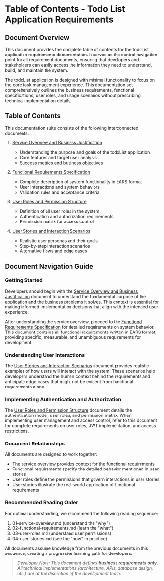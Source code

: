 # Table of Contents - Todo List Application Requirements

## Document Overview

This document provides the complete table of contents for the todoList application requirements documentation. It serves as the central navigation point for all requirement documents, ensuring that developers and stakeholders can easily access the information they need to understand, build, and maintain the system.

The todoList application is designed with minimal functionality to focus on the core task management experience. This documentation set comprehensively outlines the business requirements, functional specifications, user roles, and usage scenarios without prescribing technical implementation details.

## Table of Contents

This documentation suite consists of the following interconnected documents:

1. [Service Overview and Business Justification](./01-service-overview.md)
   - Understanding the purpose and goals of the todoList application
   - Core features and target user analysis
   - Success metrics and business objectives

2. [Functional Requirements Specification](./02-functional-requirements.md)
   - Complete description of system functionality in EARS format
   - User interactions and system behaviors
   - Validation rules and acceptance criteria

3. [User Roles and Permission Structure](./03-user-roles.md)
   - Definition of all user roles in the system
   - Authentication and authorization requirements
   - Permission matrix for access control

4. [User Stories and Interaction Scenarios](./04-user-stories.md)
   - Realistic user personas and their goals
   - Step-by-step interaction scenarios
   - Alternative flows and edge cases

## Document Navigation Guide

### Getting Started

Developers should begin with the [Service Overview and Business Justification](./01-service-overview.md) document to understand the fundamental purpose of the application and the business problems it solves. This context is essential for making informed implementation decisions that align with the intended user experience.

After understanding the service overview, proceed to the [Functional Requirements Specification](./02-functional-requirements.md) for detailed requirements on system behavior. This document contains all functional requirements written in EARS format, providing specific, measurable, and unambiguous requirements for development.

### Understanding User Interactions

The [User Stories and Interaction Scenarios](./04-user-stories.md) document provides realistic examples of how users will interact with the system. These scenarios help developers understand the human context behind the requirements and anticipate edge cases that might not be evident from functional requirements alone.

### Implementing Authentication and Authorization

The [User Roles and Permission Structure](./03-user-roles.md) document details the authentication model, user roles, and permission matrix. When implementing user management and access control, refer to this document for complete requirements on user roles, JWT implementation, and access restrictions.

### Document Relationships

All documents are designed to work together:

- The service overview provides context for the functional requirements
- Functional requirements specify the detailed behavior mentioned in user stories
- User roles define the permissions that govern interactions in user stories
- User stories illustrate the real-world application of functional requirements

### Recommended Reading Order

For optimal understanding, we recommend the following reading sequence:

1. 01-service-overview.md (understand the "why")
2. 02-functional-requirements.md (learn the "what")
3. 03-user-roles.md (understand user permissions)
4. 04-user-stories.md (see the "how" in practice)

All documents assume knowledge from the previous documents in this sequence, creating a progressive learning path for developers.

> *Developer Note: This document defines **business requirements only**. All technical implementations (architecture, APIs, database design, etc.) are at the discretion of the development team.*